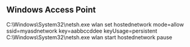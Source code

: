 ## Windows Access Point
C:\Windows\System32\netsh.exe wlan set hostednetwork mode=allow ssid=myasdnetwork key=aabbccddee keyUsage=persistent
C:\Windows\System32\netsh.exe wlan start hostednetwork
pause
